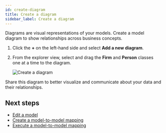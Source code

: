 ```yaml
---
id: create-diagram
title: Create a diagram
sidebar_label: Create a diagram
---
```


Diagrams are visual representations of your models. Create a model diagram to show relationships across business concepts.

1. Click the **+** on the left-hand side and select **Add a new diagram**.
2. From the explorer view, select and drag the **Firm** and **Person** classes one at a time to the diagram.  

    ![Create a diagram](../../assets/create-diagram.JPG)

Share this diagram to better visualize and communicate about your data and their relationships.

## Next steps

- [Edit a model](edit-model.md)
- [Create a model-to-model mapping](create-model-to-model-mapping.md)
- [Execute a model-to-model mapping](execute-model-to-model-mapping.md)
